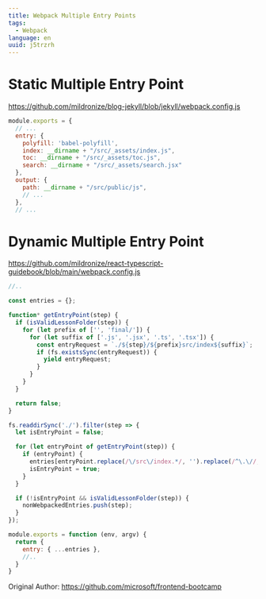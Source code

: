```yaml
---
title: Webpack Multiple Entry Points
tags:
  - Webpack
language: en
uuid: j5trzrh
---
```



# Static Multiple Entry Point
https://github.com/mildronize/blog-jekyll/blob/jekyll/webpack.config.js

```js
module.exports = {
  // ...
  entry: {
    polyfill: 'babel-polyfill',
    index: __dirname + "/src/_assets/index.js",
    toc: __dirname + "/src/_assets/toc.js",
    search: __dirname + "/src/_assets/search.jsx"
  },
  output: {
    path: __dirname + "/src/public/js",
    // ...
  },
  // ...
```

# Dynamic Multiple Entry Point

https://github.com/mildronize/react-typescript-guidebook/blob/main/webpack.config.js

```js
//..

const entries = {};

function* getEntryPoint(step) {
  if (isValidLessonFolder(step)) {
    for (let prefix of ['', 'final/']) {
      for (let suffix of ['.js', '.jsx', '.ts', '.tsx']) {
        const entryRequest = `./${step}/${prefix}src/index${suffix}`;
        if (fs.existsSync(entryRequest)) {
          yield entryRequest;
        }
      }
    }
  }

  return false;
}

fs.readdirSync('./').filter(step => {
  let isEntryPoint = false;

  for (let entryPoint of getEntryPoint(step)) {
    if (entryPoint) {
      entries[entryPoint.replace(/\/src\/index.*/, '').replace(/^\.\//, '')] = entryPoint;
      isEntryPoint = true;
    }
  }

  if (!isEntryPoint && isValidLessonFolder(step)) {
    nonWebpackedEntries.push(step);
  }
});

module.exports = function (env, argv) {
  return {
    entry: { ...entries },
    //..
  }
}

```

Original Author: https://github.com/microsoft/frontend-bootcamp
